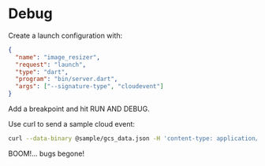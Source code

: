 # Debug

Create a launch configuration with:

```json
{
  "name": "image_resizer",
  "request": "launch",
  "type": "dart",
  "program": "bin/server.dart",
  "args": ["--signature-type", "cloudevent"]
}
```

Add a breakpoint and hit RUN AND DEBUG.

Use curl to send a sample cloud event:

```sh
curl --data-binary @sample/gcs_data.json -H 'content-type: application/json' -w '%{http_code}\n' localhost:8080
```

BOOM!... bugs begone!
